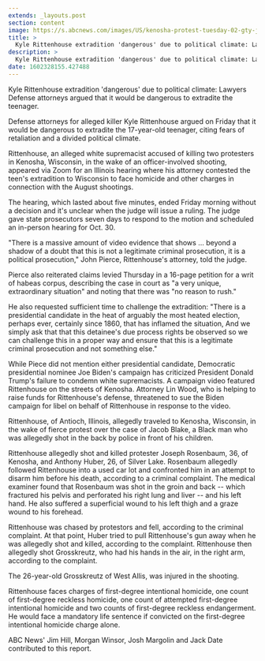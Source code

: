 ```yaml
--- 
extends: _layouts.post 
section: content 
image: https://s.abcnews.com/images/US/kenosha-protest-tuesday-02-gty-jc-200827_1598557000032_hpMain_16x9_992.jpg 
title: > 
  Kyle Rittenhouse extradition 'dangerous' due to political climate: Lawyers 
description: > 
  Kyle Rittenhouse extradition 'dangerous' due to political climate: Lawyers Defense attorneys argued that it would be dangerous to extradite the teenager.Defense attorneys for alleged killer Kyle Rittenhouse argued on Friday that it would be dangerous to extradite the 17-year-old teenager, citing fears of retaliation and a divided political climate.Rittenhouse allegedly shot and killed protester Joseph Rosenbaum, 36, of Kenosha, and Anthony Huber, 26, of Silver Lake.Rittenhouse then allegedly shot Grosskreutz, who had his hands in the air, in the right arm, according to the complaint.Rittenhouse faces charges of first-degree intentional homicide, one count of first-degree reckless homicide, one count of attempted first-degree intentional homicide and two counts of first-degree reckless endangerment. 
date: 1602328155.427488 
--- 
```

Kyle Rittenhouse extradition 'dangerous' due to political climate: Lawyers Defense attorneys argued that it would be dangerous to extradite the teenager.

Defense attorneys for alleged killer Kyle Rittenhouse argued on Friday that it would be dangerous to extradite the 17-year-old teenager, citing fears of retaliation and a divided political climate.

Rittenhouse, an alleged white supremacist accused of killing two protesters in Kenosha, Wisconsin, in the wake of an officer-involved shooting, appeared via Zoom for an Illinois hearing where his attorney contested the teen's extradition to Wisconsin to face homicide and other charges in connection with the August shootings.

The hearing, which lasted about five minutes, ended Friday morning without a decision and it's unclear when the judge will issue a ruling. The judge gave state prosecutors seven days to respond to the motion and scheduled an in-person hearing for Oct. 30.

"There is a massive amount of video evidence that shows ... beyond a shadow of a doubt that this is not a legitimate criminal prosecution, it is a political prosecution," John Pierce, Rittenhouse's attorney, told the judge.

Pierce also reiterated claims levied Thursday in a 16-page petition for a writ of habeas corpus, describing the case in court as "a very unique, extraordinary situation" and noting that there was "no reason to rush."

He also requested sufficient time to challenge the extradition: "There is a presidential candidate in the heat of arguably the most heated election, perhaps ever, certainly since 1860, that has inflamed the situation, And we simply ask that that this detainee's due process rights be observed so we can challenge this in a proper way and ensure that this is a legitimate criminal prosecution and not something else."

While Piece did not mention either presidential candidate, Democratic presidential nominee Joe Biden's campaign has criticized President Donald Trump's failure to condemn white supremacists. A campaign video featured Rittenhouse on the streets of Kenosha. Attorney Lin Wood, who is helping to raise funds for Rittenhouse's defense, threatened to sue the Biden campaign for libel on behalf of Rittenhouse in response to the video.

Rittenhouse, of Antioch, Illinois, allegedly traveled to Kenosha, Wisconsin, in the wake of fierce protest over the case of Jacob Blake, a Black man who was allegedly shot in the back by police in front of his children.

Rittenhouse allegedly shot and killed protester Joseph Rosenbaum, 36, of Kenosha, and Anthony Huber, 26, of Silver Lake. Rosenbaum allegedly followed Rittenhouse into a used car lot and confronted him in an attempt to disarm him before his death, according to a criminal complaint. The medical examiner found that Rosenbaum was shot in the groin and back -- which fractured his pelvis and perforated his right lung and liver -- and his left hand. He also suffered a superficial wound to his left thigh and a graze wound to his forehead.

Rittenhouse was chased by protestors and fell, according to the criminal complaint. At that point, Huber tried to pull Rittenhouse's gun away when he was allegedly shot and killed, according to the complaint. Rittenhouse then allegedly shot Grosskreutz, who had his hands in the air, in the right arm, according to the complaint.

The 26-year-old Grosskreutz of West Allis, was injured in the shooting.

Rittenhouse faces charges of first-degree intentional homicide, one count of first-degree reckless homicide, one count of attempted first-degree intentional homicide and two counts of first-degree reckless endangerment. He would face a mandatory life sentence if convicted on the first-degree intentional homicide charge alone.

ABC News' Jim Hill, Morgan Winsor, Josh Margolin and Jack Date contributed to this report.